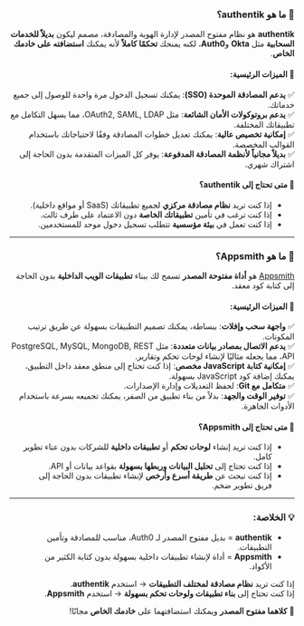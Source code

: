 <div dir="rtl" style="text-align: right; direction: rtl;">

### **📌 ما هو authentik؟**  
‏**authentik** هو نظام مفتوح المصدر لإدارة الهوية والمصادقة، مصمم ليكون **بديلاً للخدمات السحابية** مثل **Okta** و**Auth0**، لكنه يمنحك **تحكمًا كاملاً** لأنه يمكنك **استضافته على خادمك الخاص**.


#### **🔹 الميزات الرئيسية:**  
✅ **يدعم المصادقة الموحدة (SSO)**: يمكنك تسجيل الدخول مرة واحدة للوصول إلى جميع خدماتك.  
✅ **يدعم بروتوكولات الأمان الشائعة**: مثل OAuth2, SAML, LDAP، مما يسهل التكامل مع تطبيقاتك المختلفة.  
✅ **إمكانية تخصيص عالية**: يمكنك تعديل خطوات المصادقة وفقًا لاحتياجاتك باستخدام القوالب المخصصة.  
✅ **بديلاً مجانياً لأنظمة المصادقة المدفوعة**: يوفر كل الميزات المتقدمة بدون الحاجة إلى اشتراك شهري.  

#### **📌 متى تحتاج إلى authentik؟**  
- إذا كنت تريد **نظام مصادقة مركزي** لجميع تطبيقاتك (SaaS أو مواقع داخلية).  
- إذا كنت ترغب في تأمين **تطبيقاتك الخاصة** دون الاعتماد على طرف ثالث.  
- إذا كنت تعمل في **بيئة مؤسسية** تتطلب تسجيل دخول موحد للمستخدمين.  

---

### 📌 **ما هو Appsmith؟**  
[Appsmith](https://www.appsmith.com/) هو **أداة مفتوحة المصدر** تسمح لك ببناء **تطبيقات الويب الداخلية** بدون الحاجة إلى كتابة كود معقد.  

#### **🔹 الميزات الرئيسية:**  
✅ **واجهة سحب وإفلات**: ببساطة، يمكنك تصميم التطبيقات بسهولة عن طريق ترتيب المكونات.  
✅ **يدعم الاتصال بمصادر بيانات متعددة**: مثل PostgreSQL, MySQL, MongoDB, REST API، مما يجعله مثاليًا لإنشاء لوحات تحكم وتقارير.  
✅ **إمكانية كتابة JavaScript مخصص**: إذا كنت تحتاج إلى منطق معقد داخل التطبيق، يمكنك إضافة كود JavaScript بسهولة.  
✅ **متكامل مع Git**: لحفظ التعديلات وإدارة الإصدارات.  
✅ **توفير الوقت والجهد**: بدلاً من بناء تطبيق من الصفر، يمكنك تجميعه بسرعة باستخدام الأدوات الجاهزة.  

#### **📌 متى تحتاج إلى Appsmith؟**  
- إذا كنت تريد إنشاء **لوحات تحكم** أو **تطبيقات داخلية** للشركات بدون عناء تطوير كامل.  
- إذا كنت تحتاج إلى **تحليل البيانات وربطها بسهولة** بقواعد بيانات أو API.  
- إذا كنت تبحث عن **طريقة أسرع وأرخص** لإنشاء تطبيقات بدون الحاجة إلى فريق تطوير ضخم.  

---

### **💡 الخلاصة:**  
- **authentik** = بديل مفتوح المصدر لـ Auth0، مناسب للمصادقة وتأمين التطبيقات.  
- **Appsmith** = أداة لإنشاء تطبيقات داخلية بسهولة بدون كتابة الكثير من الأكواد.  

إذا كنت تريد **نظام مصادقة لمختلف التطبيقات** → استخدم **authentik**.  
إذا كنت تحتاج إلى **بناء تطبيقات ولوحات تحكم بسهولة** → استخدم **Appsmith**.  

🚀 **كلاهما مفتوح المصدر** ويمكنك استضافتهما على **خادمك الخاص** مجانًا!
</div>

